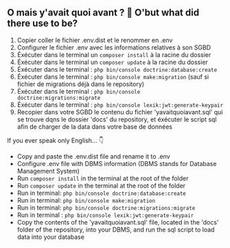 ## O mais y'avait quoi avant ? :statue_of_liberty: O'but what did there use to be?

1. Copier coller le fichier .env.dist et le renommer en .env
2. Configurer le fichier .env avec les informations relatives à son SGBD
3. Éxécuter dans le terminal un ```composer install``` à la racine du dossier
4. Éxécuter dans le terminal un ```composer update``` à la racine du dossier
5. Éxécuter dans le terminal : ```php bin/console doctrine:database:create```
6. Éxécuter dans le terminal : ```php bin/console make:migration``` (sauf si fichier de migrations déjà dans le repository)
7. Éxécuter dans le terminal : ```php bin/console doctrine:migrations:migrate```
8. Éxécuter dans le terminal : ```php bin/console lexik:jwt:generate-keypair```
9. Recopier dans votre SGBD le contenu du fichier 'yavaitquoiavant.sql' qui se trouve dqns le dossier 'docs' du repository, et éxécuter le script sql afin de charger de la data dans votre base de données

If you ever speak only English... :point_down:

* Copy and paste the .env.dist file and rename it to .env
* Configure .env file with DBMS information (DBMS stands for Database Management System)
* Run ```composer install``` in the terminal at the root of the folder
* Run ```composer update``` in the terminal at the root of the folder
* Run in terminal: ```php bin/console doctrine:database:create```
* Run in terminal: ```php bin/console make:migration```
* Run in terminal: ```php bin/console doctrine:migrations:migrate```
* Run in terminal : ```php bin/console lexik:jwt:generate-keypair```
* Copy the contents of the 'yavaitquoiavant.sql' file, located in the 'docs' folder of the repository, into your DBMS, and run the sql script to load data into your database
